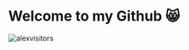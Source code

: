 # Welcome to my Github 😸
![alexvisitors](https://count.getloli.com/get/@alexvisitors?theme=gelbooru-h)

